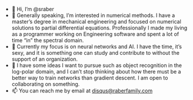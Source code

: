 - 👋 Hi, I’m @sraber
- 👀 Generally speaking, I’m interested in numerical methods.  I have a master’s degree in mechanical engineering and focused on numerical solutions to partial differential equations.  Professionally I made my living as a programmer working on Engineering software and spent a lot of time “in” the spectral domain.  
- 🌱 Currently my focus is on neural networks and AI.  I have the time, it’s sexy, and it is something one can study and contribute to without the support of an organization.  
- 💞️ I have some ideas I want to pursue such as object recognition in the log-polar domain, and I can’t stop thinking about how there must be a better way to train networks than gradient descent.  I am open to collaborating on something.
- 📫 You can reach me by email at disqus@raberfamily.com

<!---
sraber/sraber is a ✨ special ✨ repository because its `README.md` (this file) appears on your GitHub profile.
You can click the Preview link to take a look at your changes.
--->
